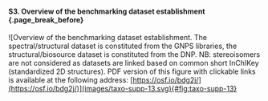 #### S3. Overview of the benchmarking dataset establishment {.page_break_before}

![Overview of the benchmarking dataset establishment. The spectral/structural dataset is constituted from the GNPS libraries, the structural/biosource dataset is constituted from the DNP. NB: stereoisomers are not considered as datasets are linked based on common short InChIKey (standardized 2D structures). PDF version of this figure with clickable links is available at the following address: [https://osf.io/bdg2j/](https://osf.io/bdg2j/)](images/taxo-supp-13.svg){#fig:taxo-supp-13}
